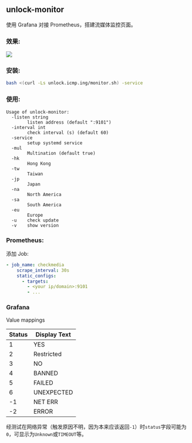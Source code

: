 ## unlock-monitor

使用 Grafana 对接 Prometheus，搭建流媒体监控页面。

### 效果:

![](https://raw.githubusercontent.com/HsukqiLee/MediaUnlockTest/main/monitor/image.png)

### 安装: 

```bash
bash <(curl -Ls unlock.icmp.ing/monitor.sh) -service
```

### 使用:

```
Usage of unlock-monitor:
  -listen string
        listen address (default ":9101")
  -interval int
        check interval (s) (default 60)
  -service
        setup systemd service
  -mul
        Multination (default true)
  -hk
        Hong Kong
  -tw
        Taiwan
  -jp
        Japan
  -na
        North America
  -sa
        South America
  -eu
        Europe
  -u    check update
  -v    show version
```

### Prometheus: 

添加 Job:

```yaml
- job_name: checkmedia
    scrape_interval: 30s
    static_configs:
      - targets:
        - <your ip/domain>:9101
        - ...
```

### Grafana

Value mappings

|Status|Display Text|
|---|---|
|1|YES|
|2|Restricted|
|3|NO|
|4|BANNED|
|5|FAILED|
|6|UNEXPECTED|
|-1|NET ERR|
|-2|ERROR|

经测试在网络异常（触发原因不明，因为本来应该返回`-1`）时`status`字段可能为`0`，可显示为`Unknown`或`TIMEOUT`等。